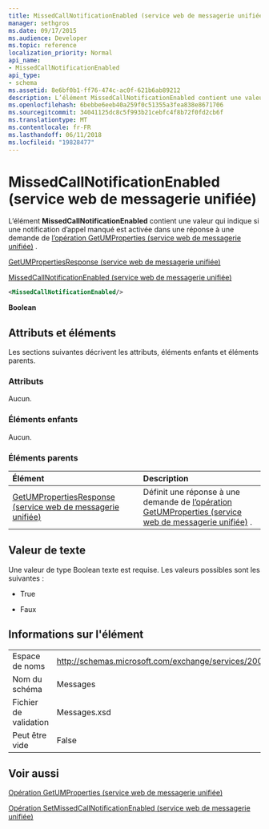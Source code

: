 ```yaml
---
title: MissedCallNotificationEnabled (service web de messagerie unifiée)
manager: sethgros
ms.date: 09/17/2015
ms.audience: Developer
ms.topic: reference
localization_priority: Normal
api_name:
- MissedCallNotificationEnabled
api_type:
- schema
ms.assetid: 8e6bf0b1-ff76-474c-ac0f-621b6ab89212
description: L’élément MissedCallNotificationEnabled contient une valeur qui indique si une notification d’appel manqué est activée dans une réponse à une demande d’opération (service web de messagerie unifiée) GetUMProperties.
ms.openlocfilehash: 6bebbe6eeb40a259f0c51355a3fea838e8671706
ms.sourcegitcommit: 34041125dc8c5f993b21cebfc4f8b72f0fd2cb6f
ms.translationtype: MT
ms.contentlocale: fr-FR
ms.lasthandoff: 06/11/2018
ms.locfileid: "19828477"
---
```

# <a name="missedcallnotificationenabled-um-web-service"></a>MissedCallNotificationEnabled (service web de messagerie unifiée)

L’élément **MissedCallNotificationEnabled** contient une valeur qui indique si une notification d’appel manqué est activée dans une réponse à une demande de [l’opération GetUMProperties (service web de messagerie unifiée)](getumproperties-operation-um-web-service.md) . 
  
[GetUMPropertiesResponse (service web de messagerie unifiée)](getumpropertiesresponse-um-web-service.md)
  
[MissedCallNotificationEnabled (service web de messagerie unifiée)](missedcallnotificationenabled-um-web-service.md)
  
```xml
<MissedCallNotificationEnabled/>
```

 **Boolean**
## <a name="attributes-and-elements"></a>Attributs et éléments

Les sections suivantes décrivent les attributs, éléments enfants et éléments parents.
  
### <a name="attributes"></a>Attributs

Aucun.
  
### <a name="child-elements"></a>Éléments enfants

Aucun.
  
### <a name="parent-elements"></a>Éléments parents

|**Élément**|**Description**|
|:-----|:-----|
|[GetUMPropertiesResponse (service web de messagerie unifiée)](getumpropertiesresponse-um-web-service.md) <br/> |Définit une réponse à une demande de [l’opération GetUMProperties (service web de messagerie unifiée)](getumproperties-operation-um-web-service.md) .  <br/> |
   
## <a name="text-value"></a>Valeur de texte

Une valeur de type Boolean texte est requise. Les valeurs possibles sont les suivantes :
  
- True
    
- Faux
    
## <a name="element-information"></a>Informations sur l'élément

|||
|:-----|:-----|
|Espace de noms  <br/> |http://schemas.microsoft.com/exchange/services/2006/messages  <br/> |
|Nom du schéma  <br/> |Messages  <br/> |
|Fichier de validation  <br/> |Messages.xsd  <br/> |
|Peut être vide  <br/> |False  <br/> |
   
## <a name="see-also"></a>Voir aussi



[Opération GetUMProperties (service web de messagerie unifiée)](getumproperties-operation-um-web-service.md)
  
[Opération SetMissedCallNotificationEnabled (service web de messagerie unifiée)](setmissedcallnotificationenabled-operation-um-web-service.md)

